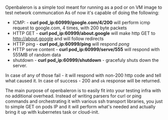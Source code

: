 Openbaleron is a simple tool meant for running as a pod or on VM image to test network communcation
As of now it's capable of doing the following:
* ICMP: - **curl pod_ip:60999/google.com/4/200** will perform icmp request to google.com, 4 times, with 200 byte packets
* HTTP GET - **curl pod_ip:60999/about.google** will make http GET to http://about.google and will follow redirects
* HTTP ping - **curl pod_ip:60999/ping** will respond *pong* 
* HTTP serve content - **curl pod_ip:60999/serve/555** will respond with 555MB of random data
* shutdown - **curl pod_ip:60999/shutdown** - gracefuly shuts down the server.

In case of any of those fail - it will respond with non-200 http code and tell what caused it. In case of success - 200 and `ok` response will be returned.

The main purpose of openbaleron is to easily fit into your testing infra with no additional overhead. 
Instead of writing parsers for curl or ping commands and orchestrating it with various ssh transport libraries, you just to simple GET on pods IP and it will perform what's needed and actually bring it up with kubernetes task or cloud-init.
